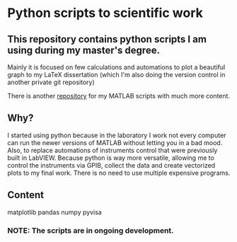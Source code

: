 # Python scripts to scientific work
## This repository contains python scripts I am using during my master's degree.

Mainly it is focused on few calculations and automations to plot a beautiful graph to my LaTeX dissertation (which I'm also doing the version control in another private git repository)

There is another [repository](https://github.com/gabriellnuness/matlabcodes) for my MATLAB scripts with much more content.

## Why?
I started using python because in the laboratory I work not every computer can run the newer versions of MATLAB without letting you in a bad mood. 
Also, to replace automations of instruments control that were previously built in LabVIEW.
Because python is way more versatile, allowing me to control the instruments via GPIB, collect the data and create vectorized plots to my final work. There is no need to use multiple expensive programs.

## Content
matplotlib
pandas
numpy
pyvisa

### NOTE: The scripts are in ongoing development.
